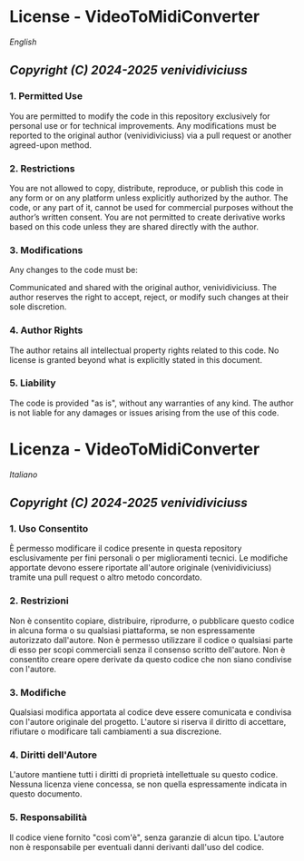 # License - VideoToMidiConverter
*English*
## *Copyright (C) 2024-2025 venividiviciuss*

### 1. Permitted Use
You are permitted to modify the code in this repository exclusively for personal use or for technical improvements. Any modifications must be reported to the original author (venividiviciuss) via a pull request or another agreed-upon method.

### 2. Restrictions
You are not allowed to copy, distribute, reproduce, or publish this code in any form or on any platform unless explicitly authorized by the author.
The code, or any part of it, cannot be used for commercial purposes without the author’s written consent.
You are not permitted to create derivative works based on this code unless they are shared directly with the author.

### 3. Modifications
Any changes to the code must be:

Communicated and shared with the original author, venividiviciuss.
The author reserves the right to accept, reject, or modify such changes at their sole discretion.

### 4. Author Rights
The author retains all intellectual property rights related to this code. No license is granted beyond what is explicitly stated in this document.

### 5. Liability
The code is provided "as is", without any warranties of any kind. The author is not liable for any damages or issues arising from the use of this code.

# Licenza - VideoToMidiConverter
*Italiano*
## *Copyright (C) 2024-2025 venividiviciuss*

### 1. Uso Consentito
È permesso modificare il codice presente in questa repository esclusivamente per fini personali o per miglioramenti tecnici. Le modifiche apportate devono essere riportate all'autore originale (venividiviciuss) tramite una pull request o altro metodo concordato.

### 2. Restrizioni
Non è consentito copiare, distribuire, riprodurre, o pubblicare questo codice in alcuna forma o su qualsiasi piattaforma, se non espressamente autorizzato dall'autore.
Non è permesso utilizzare il codice o qualsiasi parte di esso per scopi commerciali senza il consenso scritto dell'autore.
Non è consentito creare opere derivate da questo codice che non siano condivise con l'autore.

### 3. Modifiche
Qualsiasi modifica apportata al codice deve essere comunicata e condivisa con l'autore originale del progetto. L'autore si riserva il diritto di accettare, rifiutare o modificare tali cambiamenti a sua discrezione.

### 4. Diritti dell'Autore
L'autore mantiene tutti i diritti di proprietà intellettuale su questo codice. Nessuna licenza viene concessa, se non quella espressamente indicata in questo documento.

### 5. Responsabilità
Il codice viene fornito "così com'è", senza garanzie di alcun tipo. L'autore non è responsabile per eventuali danni derivanti dall'uso del codice.
